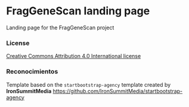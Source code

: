 # FragGeneScan landing page

Landing page for the FragGeneScan project

### License
[Creative Commons Attribution 4.0 International license](http://creativecommons.org/licenses/by-sa/4.0/)

### Reconocimientos
Template based on the `startbootstrap-agency` template created by **IronSummitMedia**
https://github.com/IronSummitMedia/startbootstrap-agency
